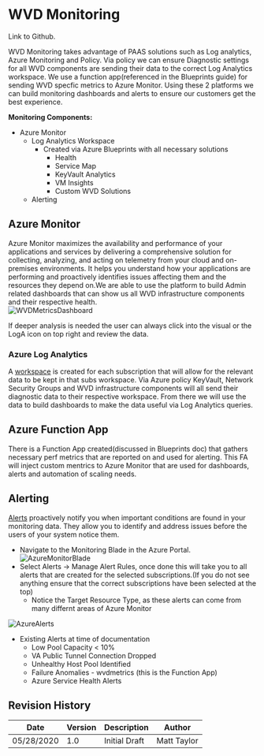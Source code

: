 # WVD Monitoring

Link to Github.

WVD Monitoring takes advantage of PAAS solutions such as Log analytics, Azure Monitoring and Policy.  Via policy we can ensure Diagnostic settings for all WVD components are sending their data to the correct Log Analytics workspace.  We use a function app(referenced in the Blueprints guide) for sending WVD specfic metrics to Azure Monitor.  Using these 2 platforms we can build monitoring dashboards and alerts to ensure our customers get the best experience. 

**Monitoring Components:**
* Azure Monitor
  * Log Analytics Workspace
    * Created via Azure Blueprints with all necessary solutions
      * Health
      * Service Map
      * KeyVault Analytics
      * VM Insights
      * Custom WVD Solutions
  * Alerting

## Azure Monitor
Azure Monitor maximizes the availability and performance of your applications and services by delivering a comprehensive solution for collecting, analyzing, and acting on telemetry from your cloud and on-premises environments. It helps you understand how your applications are performing and proactively identifies issues affecting them and the resources they depend on.We are able to use the platform to build Admin related dashboards that can show us all WVD infrastructure components and their respective health.  
![WVDMetricsDashboard](\pics\WVDMetricsDash.png)

If deeper analysis is needed the user can always click into the visual or the LogA icon on top right and review the data.

### Azure Log Analytics
A [workspace](https://docs.microsoft.com/en-us/azure/azure-monitor/log-query/log-query-overview) is created for each subscription that will allow for the relevant data to be kept in that subs workspace.
Via Azure policy KeyVault, Network Security Groups and WVD infrastructure components will all send their diagnostic data to their respective workspace.  From there we will use the data to build dashboards to make the data useful via Log Analytics queries.

## Azure Function App
There is a Function App created(discussed in Blueprints doc) that gathers necessary perf metrics that are reported on and used for alerting.  This FA will inject custom mentrics to Azure Monitor that are used for dashboards, alerts and automation of scaling needs.

## Alerting
[Alerts](https://docs.microsoft.com/en-us/azure/azure-monitor/platform/alerts-overview) proactively notify you when important conditions are found in your monitoring data. They allow you to identify and address issues before the users of your system notice them.

* Navigate to the Monitoring Blade in the Azure Portal.
  ![AzureMonitorBlade](\monitorAlerts.png)
* Select Alerts -> Manage Alert Rules, once done this will take you to all alerts that are created for the selected subscriptions.(If you do not see anything ensure that the correct subscriptions have been selected at the top)
  * Notice the Target Resource Type, as these alerts can come from many differnt areas of Azure Monitor
  
![AzureAlerts](/AlertsCreated.png)
* Existing Alerts at time of documentation
  * Low Pool Capacity < 10%
  * VA Public Tunnel Connection Dropped
  * Unhealthy Host Pool Identified
  * Failure Anomalies - wvdmetrics (this is the Function App)
  * Azure Service Health Alerts

## Revision History
Date | Version | Description | Author
-----|---------|-------------|-------
05/28/2020 | 1.0 | Initial Draft | Matt Taylor
